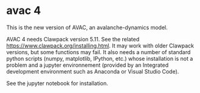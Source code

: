 # avac 4
This is the new version of AVAC, an avalanche-dynamics model.

AVAC 4 needs Clawpack version 5.11. See the related https://www.clawpack.org/installing.html. It may work with older Clawpack versions, but some functions may fail. It also needs a number of standard python scripts (numpy, matplotlib, IPython, etc.) whose installation is not a problem and a jupyter environnement (provided by an Integrated development environment such as Anaconda or Visual Studio Code).

See the jupyter notebook for installation.
